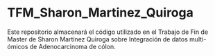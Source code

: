 # TFM_Sharon_Martinez_Quiroga
Este repositorio almacenará el código utilizado en el Trabajo de Fin de Master de Sharon Martínez Quiroga sobre Integración de datos multi-ómicos de Adenocarcinoma de cólon. 
